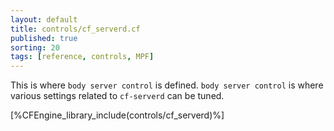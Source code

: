 ```yaml
---
layout: default
title: controls/cf_serverd.cf
published: true
sorting: 20
tags: [reference, controls, MPF]
---
```


This is where `body server control` is defined. `body server control` is where
various settings related to `cf-serverd` can be tuned.

[%CFEngine_library_include(controls/cf_serverd)%]

